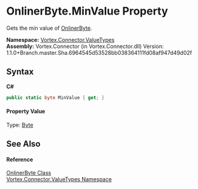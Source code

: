 # OnlinerByte.MinValue Property 
 

Gets the min value of <a href="T_Vortex_Connector_ValueTypes_OnlinerByte.md">OnlinerByte</a>.

**Namespace:**&nbsp;<a href="N_Vortex_Connector_ValueTypes.md">Vortex.Connector.ValueTypes</a><br />**Assembly:**&nbsp;Vortex.Connector (in Vortex.Connector.dll) Version: 1.1.0+Branch.master.Sha.6964545d53528bb038364111fd08af947d49d02f

## Syntax

**C#**<br />
``` C#
public static byte MinValue { get; }
```


#### Property Value
Type: <a href="http://msdn2.microsoft.com/en-us/library/yyb1w04y" target="_blank">Byte</a>

## See Also


#### Reference
<a href="T_Vortex_Connector_ValueTypes_OnlinerByte.md">OnlinerByte Class</a><br /><a href="N_Vortex_Connector_ValueTypes.md">Vortex.Connector.ValueTypes Namespace</a><br />